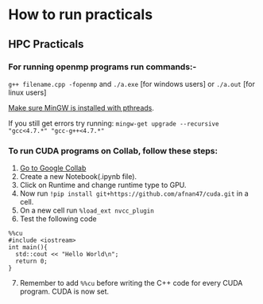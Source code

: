 # How to run practicals

## HPC Practicals
### For running openmp programs run commands:- 
`g++ filename.cpp -fopenmp` and `./a.exe` [for windows users] or `./a.out` [for linux users]
 
 [Make sure MinGW is installed with pthreads](https://stackoverflow.com/a/39256203).
 
If you still get errors try running: `mingw-get upgrade --recursive "gcc<4.7.*" "gcc-g++<4.7.*"`


### To run CUDA programs on Collab, follow these steps:
1. [Go to Google Collab](https://colab.research.google.com)
2. Create a new Notebook(.ipynb file).
3. Click on Runtime and change runtime type to GPU.
4. Now run `!pip install git+https://github.com/afnan47/cuda.git` in a cell.
5. On a new cell run `%load_ext nvcc_plugin`
6. Test the following code
```
%%cu
#include <iostream>
int main(){
  std::cout << "Hello World\n";
  return 0;
}
```

7. Remember to add `%%cu` before writing the C++ code for every CUDA program. CUDA is now set.
